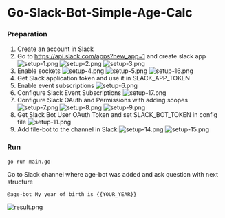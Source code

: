 # Go-Slack-Bot-Simple-Age-Calc

### Preparation

1. Create an account in Slack
2. Go to https://api.slack.com/apps?new_app=1 and create slack app ![setup-1.png](./docs/images/setup-1.png) ![setup-2.png](./docs/images/setup-2.png) ![setup-3.png](./docs/images/setup-3.png)
3. Enable sockets ![setup-4.png](./docs/images/setup-4.png) ![setup-5.png](./docs/images/setup-5.png) ![setup-16.png](./docs/images/setup-16.png)
4. Get Slack application token and use it in SLACK_APP_TOKEN
5. Enable event subscriptions ![setup-6.png](./docs/images/setup-6.png)
6. Configure Slack Event Subscriptions ![setup-17.png](./docs/images/setup-17.png)
7. Configure Slack OAuth and Permissions with adding scopes ![setup-7.png](./docs/images/setup-7.png) ![setup-8.png](./docs/images/setup-8.png) ![setup-9.png](./docs/images/setup-9.png)
8. Get Slack Bot User OAuth Token and set SLACK_BOT_TOKEN in config file ![setup-11.png](./docs/images/setup-11.png)
10. Add file-bot to the channel in Slack ![setup-14.png](./docs/images/setup-14.png) ![setup-15.png](./docs/images/setup-15.png)

### Run

```
go run main.go
```

Go to Slack channel where age-bot was added and ask question with next structure
```
@age-bot My year of birth is {{YOUR_YEAR}}
```
![result.png](./docs/images/result.png)
